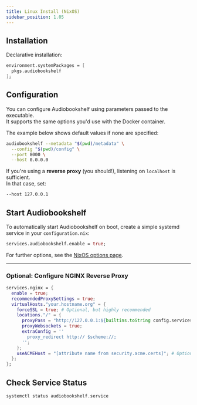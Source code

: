 ```yaml
---
title: Linux Install (NixOS)
sidebar_position: 1.05
---
```


## Installation

Declarative installation:

```nix
environment.systemPackages = [
  pkgs.audiobookshelf
];
```

## Configuration

You can configure Audiobookshelf using parameters passed to the executable.  
It supports the same options you'd use with the Docker container.

The example below shows default values if none are specified:

```bash
audiobookshelf --metadata "$(pwd)/metadata" \
  --config "$(pwd)/config" \
  --port 8000 \
  --host 0.0.0.0
```

If you're using a **reverse proxy** (you should!), listening on `localhost` is sufficient.  
In that case, set:

```bash
--host 127.0.0.1
```

## Start Audiobookshelf

To automatically start Audiobookshelf on boot, create a simple systemd service in your `configuration.nix`:

```nix
services.audiobookshelf.enable = true;
```

For further options, see the [NixOS options page](https://search.nixos.org/options?channel=unstable&from=0&size=50&sort=relevance&type=packages&query=services.audiobookshelf).

---

### Optional: Configure NGINX Reverse Proxy

```nix
services.nginx = {
  enable = true;
  recommendedProxySettings = true;
  virtualHosts."your.hostname.org" = {
    forceSSL = true; # Optional, but highly recommended
    locations."/" = {
      proxyPass = "http://127.0.0.1:${builtins.toString config.services.audiobookshelf.port}";
      proxyWebsockets = true;
      extraConfig = ''
        proxy_redirect http:// $scheme://;
      '';
    };
    useACMEHost = "[attribute name from security.acme.certs]"; # Optional, but highly recommended
  };
};
```

## Check Service Status

```bash
systemctl status audiobookshelf.service
```
